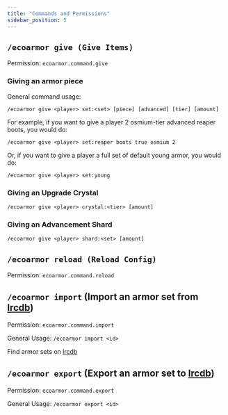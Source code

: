 ```yaml
---
title: "Commands and Permissions"
sidebar_position: 5
---
```


## `/ecoarmor give (Give Items)`
Permission: `ecoarmor.command.give`

### Giving an armor piece
General command usage:

`/ecoarmor give <player> set:<set> [piece] [advanced] [tier] [amount]`

For example, if you want to give a player 2 osmium-tier advanced reaper boots, you would do:

`/ecoarmor give <player> set:reaper boots true osmium 2`

Or, if you want to give a player a full set of default young armor, you would do:

`/ecoarmor give <player> set:young`

### Giving an Upgrade Crystal
`/ecoarmor give <player> crystal:<tier> [amount]`

### Giving an Advancement Shard
`/ecoarmor give <player> shard:<set> [amount]`

## `/ecoarmor reload (Reload Config)`
Permission: `ecoarmor.command.reload`

## `/ecoarmor import` (Import an armor set from [lrcdb](https://lrcdb.auxilor.io/))
Permission: `ecoarmor.command.import`

General Usage: `/ecoarmor import <id>`

Find armor sets on [lrcdb](https://lrcdb.auxilor.io/)

## `/ecoarmor export` (Export an armor set to [lrcdb](https://lrcdb.auxilor.io/))
Permission: `ecoarmor.command.export`

General Usage: `/ecoarmor export <id>`
